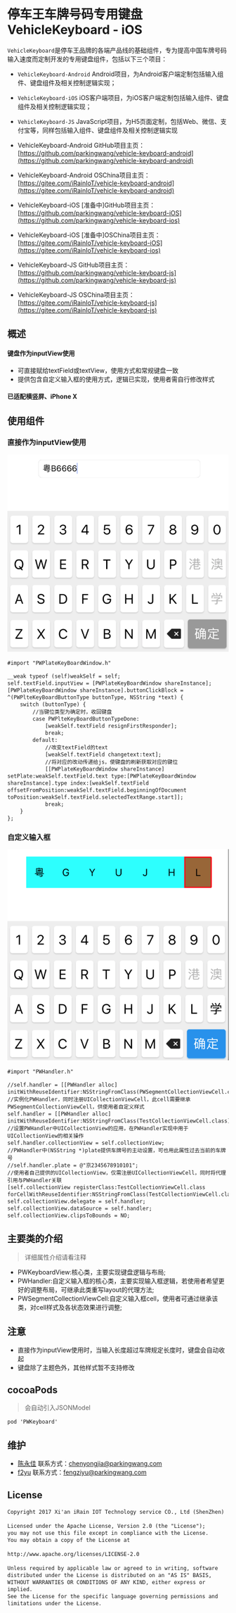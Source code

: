 
# 停车王车牌号码专用键盘 VehicleKeyboard - iOS

`VehicleKeyboard`是停车王品牌的各端产品线的基础组件，专为提高中国车牌号码输入速度而定制开发的专用键盘组件，包括以下三个项目：

- `VehicleKeyboard-Android` Android项目，为Android客户端定制包括输入组件、键盘组件及相关控制逻辑实现；
- `VehicleKeyboard-iOS` iOS客户端项目，为iOS客户端定制包括输入组件、键盘组件及相关控制逻辑实现；
- `VehicleKeyboard-JS` JavaScript项目，为H5页面定制，包括Web、微信、支付宝等，同样包括输入组件、键盘组件及相关控制逻辑实现

- VehicleKeyboard-Android GitHub项目主页： [https://github.com/parkingwang/vehicle-keyboard-android](https://github.com/parkingwang/vehicle-keyboard-android)
- VehicleKeyboard-Android OSChina项目主页： [https://gitee.com/iRainIoT/vehicle-keyboard-android](https://gitee.com/iRainIoT/vehicle-keyboard-android)

- VehicleKeyboard-iOS [准备中]GitHub项目主页： [https://github.com/parkingwang/vehicle-keyboard-iOS](https://github.com/parkingwang/vehicle-keyboard-ios)
- VehicleKeyboard-iOS [准备中]OSChina项目主页： [https://gitee.com/iRainIoT/vehicle-keyboard-iOS](https://gitee.com/iRainIoT/vehicle-keyboard-ios)

- VehicleKeyboard-JS GitHub项目主页： [https://github.com/parkingwang/vehicle-keyboard-js](https://github.com/parkingwang/vehicle-keyboard-js)
- VehicleKeyboard-JS OSChina项目主页： [https://gitee.com/iRainIoT/vehicle-keyboard-js](https://gitee.com/iRainIoT/vehicle-keyboard-js)

## 概述

#### 键盘作为inputView使用

* 可直接赋给textField或textView，使用方式和常规键盘一致
* 提供包含自定义输入框的使用方式，逻辑已实现，使用者需自行修改样式

#### 已适配横竖屏、iPhone X


## 使用组件

### 直接作为inputView使用

![](./PWK_TEXTFIELD.png)

```
#import "PWPlateKeyBoardWindow.h"

```

```
__weak typeof (self)weakSelf = self;
self.textField.inputView = [PWPlateKeyBoardWindow shareInstance];
[PWPlateKeyBoardWindow shareInstance].buttonClickBlock = ^(PWPlteKeyBoardButtonType buttonType, NSString *text) {
    switch (buttonType) {
        //当键位类型为确定时，收回键盘
        case PWPlteKeyBoardButtonTypeDone:
            [weakSelf.textField resignFirstResponder];
            break;
        default:
            //改变textField的text
            [weakSelf.textField changetext:text];
            //将对应的改动传递给js，使键盘的刷新获取对应的键位
            [[PWPlateKeyBoardWindow shareInstance] setPlate:weakSelf.textField.text type:[PWPlateKeyBoardWindow shareInstance].type index:[weakSelf.textField offsetFromPosition:weakSelf.textField.beginningOfDocument toPosition:weakSelf.textField.selectedTextRange.start]];
            break;
    }
};
```

### 自定义输入框

![](./PWK_CUSTOMVIEW.png)

```
#import "PWHandler.h"

```



```
//self.handler = [[PWHandler alloc] initWithReuseIdentifier:NSStringFromClass(PWSegmentCollectionViewCell.class)];
//实例化PWHandler，同时注册UICollectionViewCell，此cell需要继承PWSegmentCollectionViewCell，供使用者自定义样式
self.handler = [[PWHandler alloc] initWithReuseIdentifier:NSStringFromClass(TestCollectionViewCell.class)];
//设置PWHandler中UICollectionView的应用，在PWHandler实现中用于UICollectionView的相关操作
self.handler.collectionView = self.collectionView;
//PWHandler中(NSString *)plate提供车牌号的主动设置，可也用此属性过去当前的车牌号
//self.handler.plate = @"京2345678910101";
//使用者自己提供的UICollectionView，仅需注册UICollectionViewCell，同时将代理引用与PWHandler关联
[self.collectionView registerClass:TestCollectionViewCell.class forCellWithReuseIdentifier:NSStringFromClass(TestCollectionViewCell.class)];
self.collectionView.delegate = self.handler;
self.collectionView.dataSource = self.handler;
self.collectionView.clipsToBounds = NO;

```

## 主要类的介绍

> 详细属性介绍请看注释

* PWKeyboardView:核心类，主要实现键盘逻辑与布局;
* PWHandler:自定义输入框的核心类，主要实现输入框逻辑，若使用者希望更好的调整布局，可继承此类重写layout的代理方法;
* PWSegmentCollectionViewCell:自定义输入框cell，使用者可通过继承该类，对cell样式及各状态效果进行调整;


## 注意

* 直接作为inputView使用时，当输入长度超过车牌规定长度时，键盘会自动收起
* 键盘除了主题色外，其他样式暂不支持修改

## cocoaPods

> 会自动引入JSONModel

```
pod 'PWKeyboard'
```

## 维护

- [陈永佳](https://github.com/yoojia) 联系方式：chenyongjia@parkingwang.com
- [f2yu](https://github.com/f2yu) 联系方式：fengziyu@parkingwang.com

## License

    Copyright 2017 Xi'an iRain IOT Technology service CO., Ltd (ShenZhen)

    Licensed under the Apache License, Version 2.0 (the "License");
    you may not use this file except in compliance with the License.
    You may obtain a copy of the License at

    http://www.apache.org/licenses/LICENSE-2.0

    Unless required by applicable law or agreed to in writing, software
    distributed under the License is distributed on an "AS IS" BASIS,
    WITHOUT WARRANTIES OR CONDITIONS OF ANY KIND, either express or implied.
    See the License for the specific language governing permissions and
    limitations under the License.